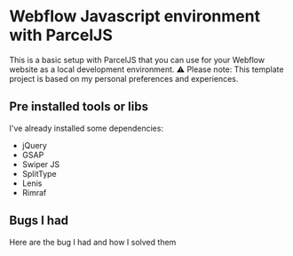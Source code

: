 # Webflow Javascript environment with ParcelJS
This is a basic setup with ParcelJS that you can use for your Webflow website as a local development environment.
⚠️ Please note: This template project is based on my personal preferences and experiences.

## Pre installed tools or libs
I've already installed some dependencies:
- jQuery
- GSAP
- Swiper JS
- SplitType
- Lenis
- Rimraf

## Bugs I had
Here are the bug I had and how I solved them
### 